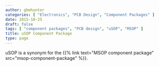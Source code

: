 ```yaml
---
author: gbmhunter
categories: [ "Electronics", "PCB Design", "Component Packages" ]
date: 2015-10-25
draft: false
tags: [ "component packages", "PCB design", "uSOP", "MSOP" ]
title: uSOP Component Package
type: page
---
```


uSOP is a synonym for the {{% link text="MSOP component package" src="msop-component-package" %}}.
